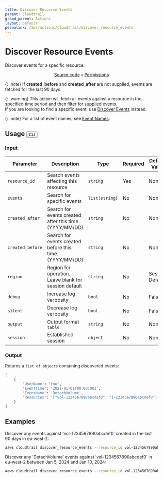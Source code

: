 ```yaml
---
title: Discover Resource Events
parent: cloudtrail
grand_parent: Actions
layout: default
permalink: /aws/actions/cloudtrail/discover_resource_events
---
```


# Discover Resource Events

Discover events for a specific resource.

<p align="center">
   <a href="https://github.com/avtomat-hub/avtomat-aws/tree/main/avtomat_aws/services/cloudtrail/discover_resource_events.py">Source code</a> •
   <a href="/aws/permissions/cloudtrail/discover_resource_events">Permissions</a>
</p>

{: .note}
If **created_before** and **created_after** are not supplied, events are fetched for the last 90 days.

{: .warning}
This action will fetch all events against a resource in the specified time period and then filter for supplied
events.<br/>
If you are looking to find a specific event, use [Discover Events](/aws/actions/cloudtrail/discover_events) instead.

{: .note}
For a list of event names, see [Event Names](/aws/actions/cloudtrail/event_names).

## Usage <button id="toggleButton" class="btn fs-3" onclick="toggleTables()">CLI</button>

### Input

| Parameter        | Description                                              | Type           | Required | Default Value   |
|------------------|----------------------------------------------------------|----------------|----------|-----------------|
| `resource_id`    | Search events affecting this resource                    | `string`       | Yes      | None            |
| `events`         | Search for specific events                               | `list(string)` | No       | None            |
| `created_after`  | Search for events created after this time. (YYYY/MM/DD)  | `string`       | No       | None            |
| `created_before` | Search for events created before this time. (YYYY/MM/DD) | `string`       | No       | None            |
| `region`         | Region for operation. Leave blank for session default    | `string`       | No       | Session Default |
| `debug`          | Increase log verbosity                                   | `bool`         | No       | False           |
| `silent`         | Decrease log verbosity                                   | `bool`         | No       | False           |
| `output`         | Output format <br/> `table`                              | `string`       | No       | None            |
| `session`        | Established session                                      | `object`       | No       | None            |                           

### Output

Returns a `list of objects` containing discovered events:

```python
[
    {
        'UserName': 'foo',
        'EventTime': '2021-01-01T00:00:00Z',
        'EventName': 'DetachVolume',
        'Resources': '["vol-1234567890abcdef0", "i-1234567890abcdef0"]'
    }
]
```

<div markdown="1" id="cli" style="display: block;">

## Examples

Discover any events against 'vol-1234567890abcdef0' created in the last 90 days in eu-west-2:

```bash
aaws cloudtrail discover_resource_events --resource_id vol-1234567890abcdef0 --region eu-west-2
```

Discover any 'DetachVolume' events against 'vol-1234567890abcdef0' in eu-west-2 between Jan 5, 2024 and Jan 10, 2024:

```bash
aaws cloudtrail discover_resource_events --resource_id vol-1234567890abcdef0 --events DetachVolume --created_before 2024/01/10 --created_after 2024/01/05 --region eu-west-2
```

</div>

<div markdown="1" id="prog" style="display: none;">

## Examples

Discover any events against 'vol-1234567890abcdef0' created in the last 90 days in eu-west-2:

```python
from avtomat_aws import cloudtrail

response = cloudtrail.discover_resource_events(resource_id="vol-1234567890abcdef0", region="eu-west-2")
```

Discover any 'DetachVolume' events against 'vol-1234567890abcdef0' in eu-west-2 between Jan 5, 2024 and Jan 10, 2024:

```python
from avtomat_aws import cloudtrail

response = cloudtrail.discover_resource_events(resource_id="vol-1234567890abcdef0",
                                               events=["DetachVolume"],
                                               created_before="2024/01/10",
                                               created_after="2024/01/05",
                                               region="eu-west-2")
```

</div>

<script>
  function toggleTables() {
    var cli = document.getElementById("cli");
    var prog = document.getElementById("prog");
    var toggleButton = document.getElementById("toggleButton");
    if (cli.style.display === "none") {
      cli.style.display = "block";
      prog.style.display = "none";
      toggleButton.innerHTML = "CLI";
    } else {
      cli.style.display = "none";
      prog.style.display = "block";
      toggleButton.innerHTML = "Programmatic";
    } 
  }
</script>
